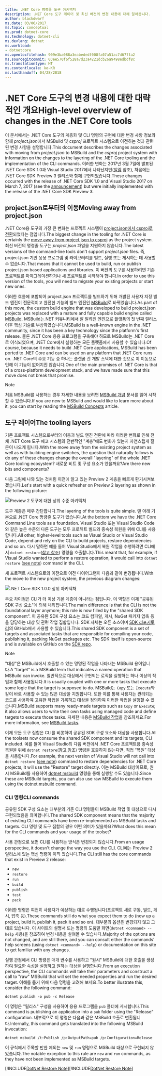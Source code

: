 ```yaml
---
title: .NET Core 명령줄 도구 아키텍처
description: .NET Core 도구 레이어 및 최신 버전의 변경 내용에 대해 알아봅니다.
author: blackdwarf
ms.date: 03/06/2017
ms.topic: conceptual
ms.prod: dotnet-core
ms.technology: dotnet-cli
ms.devlang: dotnet
ms.workload:
- dotnetcore
ms.openlocfilehash: 909e3ba088a3eabededf008fa07a51ac7d677fa2
ms.sourcegitcommit: 03ee570f6f528a7d23a4221dcb26a9498edbdf8c
ms.translationtype: HT
ms.contentlocale: ko-KR
ms.lasthandoff: 04/28/2018
---
```

# <a name="high-level-overview-of-changes-in-the-net-core-tools"></a><span data-ttu-id="cb4f8-103">.NET Core 도구의 변경 내용에 대한 대략적인 개요</span><span class="sxs-lookup"><span data-stu-id="cb4f8-103">High-level overview of changes in the .NET Core tools</span></span>

<span data-ttu-id="cb4f8-104">이 문서에서는 .NET Core 도구의 계층화 및 CLI 명령의 구현에 대한 변경 사항 정보와 함께 *project.json*에서 MSBuild 및 *csproj* 프로젝트 시스템으로 이전하는 것과 관련된 변경 사항을 설명합니다.</span><span class="sxs-lookup"><span data-stu-id="cb4f8-104">This document describes the changes associated with moving from *project.json* to MSBuild and the *csproj* project system with information on the changes to the layering of the .NET Core tooling and the implementation of the CLI commands.</span></span> <span data-ttu-id="cb4f8-105">이러한 변화는 2017년 3월 7일에 발표된 .NET Core SDK 1.0과 Visual Studio 2017에서 나타났지만([알림](https://blogs.msdn.microsoft.com/dotnet/2017/03/07/announcing-net-core-tools-1-0/) 참조), 처음에는 .NET Core SDK Preview 3 릴리스와 함께 구현되었습니다.</span><span class="sxs-lookup"><span data-stu-id="cb4f8-105">These changes occurred with the release of .NET Core SDK 1.0 and Visual Studio 2017 on March 7, 2017 (see the [announcement](https://blogs.msdn.microsoft.com/dotnet/2017/03/07/announcing-net-core-tools-1-0/)) but were initially implemented with the release of the .NET Core SDK Preview 3.</span></span>

## <a name="moving-away-from-projectjson"></a><span data-ttu-id="cb4f8-106">project.json로부터의 이동</span><span class="sxs-lookup"><span data-stu-id="cb4f8-106">Moving away from project.json</span></span>
<span data-ttu-id="cb4f8-107">.NET Core용 도구의 가장 큰 변화는 프로젝트 시스템이 [project.json에서 csproj로 전환](https://blogs.msdn.microsoft.com/dotnet/2016/05/23/changes-to-project-json/)되었다는 점입니다.</span><span class="sxs-lookup"><span data-stu-id="cb4f8-107">The biggest change in the tooling for .NET Core is certainly the [move away from project.json to csproj](https://blogs.msdn.microsoft.com/dotnet/2016/05/23/changes-to-project-json/) as the project system.</span></span> <span data-ttu-id="cb4f8-108">최신 버전의 명령줄 도구는 *project.json* 파일을 지원하지 않습니다.</span><span class="sxs-lookup"><span data-stu-id="cb4f8-108">The latest versions of the command-line tools don't support *project.json* files.</span></span> <span data-ttu-id="cb4f8-109">즉, project.json 기반 응용 프로그램 및 라이브러리를 빌드, 실행 또는 게시하는 데 사용할 수 없습니다.</span><span class="sxs-lookup"><span data-stu-id="cb4f8-109">That means that it cannot be used to build, run or publish project.json based applications and libraries.</span></span> <span data-ttu-id="cb4f8-110">이 버전의 도구를 사용하려면 기존 프로젝트를 마이그레이션하거나 새 프로젝트를 시작해야 합니다.</span><span class="sxs-lookup"><span data-stu-id="cb4f8-110">In order to use this version of the tools, you will need to migrate your existing projects or start new ones.</span></span> 

<span data-ttu-id="cb4f8-111">이러한 흐름에 포함되어 project.json 프로젝트를 빌드하기 위해 개발된 사용자 지정 빌드 엔진이 전문적이고 완전한 기능의 빌드 엔진인 [MSBuild](https://github.com/Microsoft/msbuild)로 바뀌었습니다.</span><span class="sxs-lookup"><span data-stu-id="cb4f8-111">As part of this move, the custom build engine that was developed to build project.json projects was replaced with a mature and fully capable build engine called [MSBuild](https://github.com/Microsoft/msbuild).</span></span> <span data-ttu-id="cb4f8-112">MSBuild는.NET 커뮤니티에서 잘 알려진 엔진으로 플랫폼의 첫 번째 릴리스 이후 핵심 기술로 부상하였습니다.</span><span class="sxs-lookup"><span data-stu-id="cb4f8-112">MSBuild is a well-known engine in the .NET community, since it has been a key technology since the platform's first release.</span></span> <span data-ttu-id="cb4f8-113">물론 .NET Core 응용 프로그램을 구축해야 하므로 MSBuild는 .NET Core로 이식되었으며, .NET Core에서 실행하는 모든 플랫폼에서 사용할 수 있습니다.</span><span class="sxs-lookup"><span data-stu-id="cb4f8-113">Of course, because it needs to build .NET Core applications, MSBuild has been ported to .NET Core and can be used on any platform that .NET Core runs on.</span></span> <span data-ttu-id="cb4f8-114">.NET Core의 주요 기능 중 하나는 플랫폼 간 개발 스택에 대한 것으로 이 이동으로 인해 이 기능이 없어지진 않습니다.</span><span class="sxs-lookup"><span data-stu-id="cb4f8-114">One of the main promises of .NET Core is that of a cross-platform development stack, and we have made sure that this move does not break that promise.</span></span>

> [!NOTE]
> <span data-ttu-id="cb4f8-115">처음 MSBuild를 사용하는 경우 자세한 내용을 보려면 [MSBuild 개념](/visualstudio/msbuild/msbuild-concepts) 문서를 읽어 시작할 수 있습니다.</span><span class="sxs-lookup"><span data-stu-id="cb4f8-115">If you are new to MSBuild and would like to learn more about it, you can start by reading the [MSBuild Concepts](/visualstudio/msbuild/msbuild-concepts) article.</span></span> 

## <a name="the-tooling-layers"></a><span data-ttu-id="cb4f8-116">도구 레이어</span><span class="sxs-lookup"><span data-stu-id="cb4f8-116">The tooling layers</span></span>
<span data-ttu-id="cb4f8-117">기존 프로젝트 시스템으로부터의 이동과 빌드 엔진 전환에 따라 이러한 변화로 인해 전체 .NET Core 도구 에코 시스템의 전반적인 "계층"에도 변화가 있는지 자연스럽게 질문이 나오게 됩니다.</span><span class="sxs-lookup"><span data-stu-id="cb4f8-117">With the move away from the existing project system as well as with building engine switches, the question that naturally follows is do any of these changes change the overall "layering" of the whole .NET Core tooling ecosystem?</span></span> <span data-ttu-id="cb4f8-118">새로운 비트 및 구성 요소가 있을까요?</span><span class="sxs-lookup"><span data-stu-id="cb4f8-118">Are there new bits and components?</span></span>

<span data-ttu-id="cb4f8-119">다음 그림에 나와 있는 것처럼 이전에 알고 있는 Preview 2 계층을 빠르게 환기시켜보겠습니다.</span><span class="sxs-lookup"><span data-stu-id="cb4f8-119">Let's start with a quick refresher on Preview 2 layering as shown in the following picture:</span></span>

![Preview 2 도구에 대한 상위 수준 아키텍처](media/cli-msbuild-architecture/p2-arch.png)

<span data-ttu-id="cb4f8-121">도구 계층은 매우 간단합니다.</span><span class="sxs-lookup"><span data-stu-id="cb4f8-121">The layering of the tools is quite simple.</span></span> <span data-ttu-id="cb4f8-122">맨 아래 기본으로 .NET Core 명령줄 도구가 있습니다.</span><span class="sxs-lookup"><span data-stu-id="cb4f8-122">At the bottom we have the .NET Core Command Line tools as a foundation.</span></span> <span data-ttu-id="cb4f8-123">Visual Studio 또는 Visual Studio Code와 같은 높은 수준의 다른 도구는 모두 프로젝트 빌드와 종속성 복원을 위해 CLI를 사용합니다.</span><span class="sxs-lookup"><span data-stu-id="cb4f8-123">All other, higher-level tools such as Visual Studio or Visual Studio Code, depend and rely on the CLI to build projects, restore dependencies and so on.</span></span> <span data-ttu-id="cb4f8-124">다시 말하면 예를 들어 Visual Studio에서 복원 작업을 수행하려면 CLI에서 `dotnet restore`([참고 참조](#dotnet-restore-note)) 명령을 호출합니다.</span><span class="sxs-lookup"><span data-stu-id="cb4f8-124">This meant that, for example, if Visual Studio wanted to perform a restore operation, it would call into `dotnet restore` ([see note](#dotnet-restore-note)) command in the CLI.</span></span> 

<span data-ttu-id="cb4f8-125">새 프로젝트 시스템으로의 이전으로 이전 다이어그램이 다음과 같이 변경됩니다.</span><span class="sxs-lookup"><span data-stu-id="cb4f8-125">With the move to the new project system, the previous diagram changes:</span></span> 

![.NET Core SDK 1.0.0 상위 아키텍처](media/cli-msbuild-architecture/p3-arch.png)

<span data-ttu-id="cb4f8-127">주요 차이점은 CLI가 더 이상 기본 계층이 아니라는 점입니다. 이 역할은 이제 "공유된 SDK 구성 요소"에 의해 채워집니다.</span><span class="sxs-lookup"><span data-stu-id="cb4f8-127">The main difference is that the CLI is not the foundational layer anymore; this role is now filled by the "shared SDK component".</span></span> <span data-ttu-id="cb4f8-128">이 공유된 SDK 구성 요소는 코드 컴파일, 게시, NuGet 패키지 압축 등을 담당하는 대상 및 관련 작업 집합입니다. SDK 자체는 오픈 소스이며 [SDK 리포지토리](https://github.com/dotnet/sdk)의 GitHub에서 사용할 수 있습니다.</span><span class="sxs-lookup"><span data-stu-id="cb4f8-128">This shared SDK component is a set of targets and associated tasks that are responsible for compiling your code, publishing it, packing NuGet packages etc. The SDK itself is open-source and is available on GitHub on the [SDK repo](https://github.com/dotnet/sdk).</span></span> 

> [!NOTE]
> <span data-ttu-id="cb4f8-129">"대상"은 MSBuild에서 호출할 수 있는 명명된 작업을 나타내는 MSBuild 용어입니다.</span><span class="sxs-lookup"><span data-stu-id="cb4f8-129">A "target" is a MSBuild term that indicates a named operation that MSBuild can invoke.</span></span> <span data-ttu-id="cb4f8-130">일반적으로 대상에서 구현되는 로직을 실행하는 하나 이상의 작업과 함께 사용됩니다.</span><span class="sxs-lookup"><span data-stu-id="cb4f8-130">It is usually coupled with one or more tasks that execute some logic that the target is supposed to do.</span></span> <span data-ttu-id="cb4f8-131">MSBuild는 `Copy` 또는 `Execute`와 같이 바로 사용할 수 있는 많은 대상을 지원합니다. 또한 이를 통해 사용자는 관리되는 코드를 사용하여 고유한 작업을 기록하고 대상을 정의하여 이러한 작업을 실행할 수 있습니다.</span><span class="sxs-lookup"><span data-stu-id="cb4f8-131">MSBuild supports many ready-made targets such as `Copy` or `Execute`; it also allows users to write their own tasks using managed code and define targets to execute those tasks.</span></span> <span data-ttu-id="cb4f8-132">자세한 내용은 [MSBuild 작업](/visualstudio/msbuild/msbuild-tasks)을 참조하세요.</span><span class="sxs-lookup"><span data-stu-id="cb4f8-132">For more information, see [MSBuild tasks](/visualstudio/msbuild/msbuild-tasks).</span></span> 

<span data-ttu-id="cb4f8-133">이제 모든 도구 집합은 CLI를 비롯하여 공유된 SDK 구성 요소와 대상을 사용합니다.</span><span class="sxs-lookup"><span data-stu-id="cb4f8-133">All the toolsets now consume the shared SDK component and its targets, CLI included.</span></span> <span data-ttu-id="cb4f8-134">예를 들어 Visual Studio의 다음 버전에서 .NET Core 프로젝트용 종속성 복원을 위해 `dotnet restore`([참고 참조](#dotnet-restore-note)) 명령을 호출하지 않는다면, 직접 “복원” 대상을 사용합니다.</span><span class="sxs-lookup"><span data-stu-id="cb4f8-134">For example, the next version of Visual Studio will not call into `dotnet restore` ([see note](#dotnet-restore-note)) command to restore dependencies for .NET Core projects, it will use the "Restore" target directly.</span></span> <span data-ttu-id="cb4f8-135">이는 MSBuild 대상이므로, 원시 MSBuild를 사용하여 [dotnet msbuild](dotnet-msbuild.md) 명령을 통해 실행할 수도 있습니다.</span><span class="sxs-lookup"><span data-stu-id="cb4f8-135">Since these are MSBuild targets, you can also use raw MSBuild to execute them using the [dotnet msbuild](dotnet-msbuild.md) command.</span></span> 

### <a name="cli-commands"></a><span data-ttu-id="cb4f8-136">CLI 명령</span><span class="sxs-lookup"><span data-stu-id="cb4f8-136">CLI commands</span></span>
<span data-ttu-id="cb4f8-137">공유된 SDK 구성 요소는 대부분의 기존 CLI 명령들이 MSBuild 작업 및 대상으로 다시 구현되었음을 의미합니다.</span><span class="sxs-lookup"><span data-stu-id="cb4f8-137">The shared SDK component means that the majority of existing CLI commands have been re-implemented as MSBuild tasks and targets.</span></span> <span data-ttu-id="cb4f8-138">CLI 명령 및 도구 집합의 경우 어떤 의미가 있을까요?</span><span class="sxs-lookup"><span data-stu-id="cb4f8-138">What does this mean for the CLI commands and your usage of the toolset?</span></span> 

<span data-ttu-id="cb4f8-139">사용 관점으로 보면 CLI를 사용하는 방식은 변경되지 않습니다.</span><span class="sxs-lookup"><span data-stu-id="cb4f8-139">From an usage perspective, it doesn't change the way you use the CLI.</span></span> <span data-ttu-id="cb4f8-140">CLI에는 Preview 2 릴리스에 있는 핵심 명령이 아직 있습니다.</span><span class="sxs-lookup"><span data-stu-id="cb4f8-140">The CLI still has the core commands that exist in Preview 2 release:</span></span>

* `new`
* `restore`
* `run` 
* `build`
* `publish`
* `test`
* `pack` 

<span data-ttu-id="cb4f8-141">이러한 명령은 여전히 사용자가 예상하는 대로 수행됩니다(프로젝트 새로 구동, 빌드, 게시, 압축 등).</span><span class="sxs-lookup"><span data-stu-id="cb4f8-141">These commands still do what you expect them to do (new up a project, build it, publish it, pack it and so on).</span></span> <span data-ttu-id="cb4f8-142">대부분의 옵션은 변경되지 않고 그대로 있습니다. 이 사이트의 설명서 또는 명령의 도움말 화면(`dotnet <command> --help` 사용)을 참조하여 변경 내용을 살펴볼 수 있습니다.</span><span class="sxs-lookup"><span data-stu-id="cb4f8-142">Majority of the options are not changed, and are still there, and you can consult either the commands' help screens (using `dotnet <command> --help`) or documentation on this site to get familiar with any changes.</span></span> 

<span data-ttu-id="cb4f8-143">실행 관점에서 CLI 명령은 매개 변수를 사용하고 "원시" MSBuild에 대한 호출을 생성하여 필요한 속성을 설정하고 원하는 대상을 실행합니다.</span><span class="sxs-lookup"><span data-stu-id="cb4f8-143">From an execution perspective, the CLI commands will take their parameters and construct a call to "raw" MSBuild that will set the needed properties and run the desired target.</span></span> <span data-ttu-id="cb4f8-144">이해를 돕기 위해 다음 명령을 고려해 보세요.</span><span class="sxs-lookup"><span data-stu-id="cb4f8-144">To better illustrate this, consider the following command:</span></span> 

   `dotnet publish -o pub -c Release`
    
<span data-ttu-id="cb4f8-145">이 명령은 "릴리스" 구성을 사용하여 응용 프로그램을 `pub` 폴더에 게시합니다.</span><span class="sxs-lookup"><span data-stu-id="cb4f8-145">This command is publishing an application into a `pub` folder using the "Release" configuration.</span></span> <span data-ttu-id="cb4f8-146">내부적으로 이 명령은 다음과 같은 MSBuild 호출로 변환됩니다.</span><span class="sxs-lookup"><span data-stu-id="cb4f8-146">Internally, this command gets translated into the following MSBuild invocation:</span></span> 

   `dotnet msbuild /t:Publish /p:OutputPath=pub /p:Configuration=Release`

<span data-ttu-id="cb4f8-147">이 규칙에서 주목할 만한 예외는 `new` 및 `run` 명령으로 MSBuild 대상으로 구현되지 않았습니다.</span><span class="sxs-lookup"><span data-stu-id="cb4f8-147">The notable exception to this rule are `new` and `run` commands, as they have not been implemented as MSBuild targets.</span></span>

<a name="dotnet-restore-note"></a> <span data-ttu-id="cb4f8-148">[!INCLUDE[DotNet Restore Note](~/includes/dotnet-restore-note.md)]</span><span class="sxs-lookup"><span data-stu-id="cb4f8-148">[!INCLUDE[DotNet Restore Note](~/includes/dotnet-restore-note.md)]</span></span>